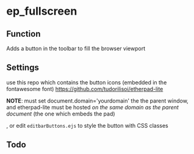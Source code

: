 # ep_fullscreen

## Function
Adds a button in the toolbar to fill the browser viewport

## Settings
use this repo which contains the button icons (embedded in the fontawesome font)
<https://github.com/tudorilisoi/etherpad-lite>

**NOTE**: must set document.domain='yourdomain' the the parent window, and etherpad-lite must be hosted *on the same domain as the parent document* (the one which embeds the pad)

, or edit `editbarButtons.ejs` to style the button with CSS classes

## Todo
